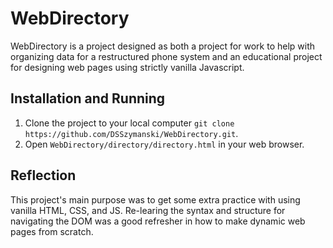 # WebDirectory
WebDirectory is a project designed as both a project for work to help with organizing data for a restructured phone system and an educational project for designing web pages using strictly vanilla Javascript.

## Installation and Running

1. Clone the project to your local computer `git clone https://github.com/DSSzymanski/WebDirectory.git`.
2. Open `WebDirectory/directory/directory.html` in your web browser.

## Reflection

This project's main purpose was to get some extra practice with using vanilla HTML, CSS, and JS. Re-learing the syntax and structure for navigating the DOM was a good refresher in how to make dynamic web pages from scratch.
